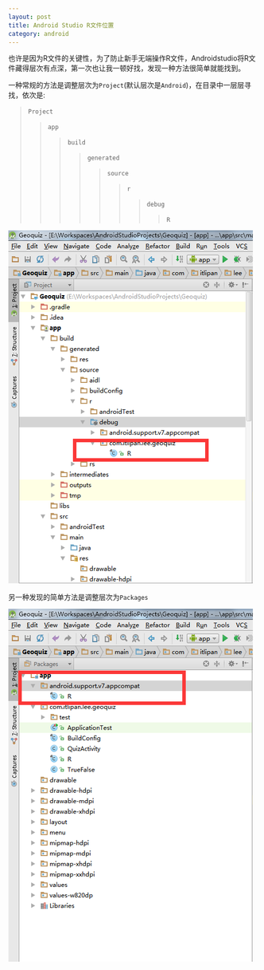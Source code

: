 ```yaml
---
layout: post
title: Android Studio R文件位置
category: android
---
```


也许是因为R文件的关键性，为了防止新手无端操作R文件，Androidstudio将R文件藏得层次有点深，第一次也让我一顿好找，发现一种方法很简单就能找到。

一种常规的方法是调整层次为`Project`(默认层次是`Android`)，在目录中一层层寻找，依次是:

>  `Project`                 
> >  `app`                
> > >  `build`          
> > > >  `generated`             
> > > > >  `source`           
> > > > > >  `r`            
> > > > > > >  `debug`             
> > > > > > > >  `R`                      

![效果图](/assets/img/20150526/project.png)



另一种发现的简单方法是调整层次为`Packages`

![效果图](/assets/img/20150526/packeges.png)